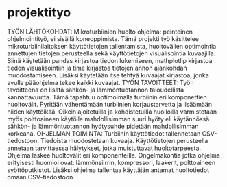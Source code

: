 # projektityo
TYÖN LÄHTÖKOHDAT:
Mikroturbiinien huolto ohjelma: peinteinen ohjelmointityö, ei sisällä koneoppimista.
Tämä projekti työ käsittelee mikroturbiinilaitoksen käyttötietojen tallentamista, huoltovälien optimointia annettujen tietojen perusteella sekä käyttötietojen visualisointia kuvaajilla. Siinä käytetään pandas kirjastoa tiedon lukemiseen, mathplotlip kirjastoa tiedon visualisointiin ja time kirjastoa tietojen annon ajankohdan muodostamiseen. Lisäksi käytetään itse tehtyä kuvaajat kirjastoa, jonka avulla pääohjelma tekee kaikki kuvaajat.
TYÖN TAVOITTEET:
Työn tavoitteena on lisätä sähkön- ja lämmöntuotannon taloudellista kannattavuutta. Tämä tapahtuu optimoimalla turbiinin eri komponettien huoltovälit. Pyritään vähentämään turbiinien korjaustarvetta ja lisäämään niiden käyttöikää. Oikein ajoitetuilla ja kohdistetuilla huolloilla varmistetaan myös polttoaineen käytölle mahdollisimman suuri hyöty eli käytännössä  sähkön- ja lämmöntuotannon hyötysuhde pidetään mahdollisimman korkeana.
OHJELMAN TOIMINTA:
Turbiinin käyttötiedot tallennetaan CSV-tiedostoon. Tiedoista muodostetaan kuvaaja. Käyttötietojen perusteella annetaan tarvittaessa hälytykset, jotka muistuttavat huoltotarpeesta. Ohjelma laskee huoltovälit eri komponenteille. Ongelmakohtia jotka ohjelma erityisesti huomioi ovat: lämmönsiirrin, kompressori, laakerit, polttoaineen syöttöputkistot. Lisäksi ohjelma tallentaa käyttäjän antamat huoltotiedot omaan CSV-tiedostoon. 